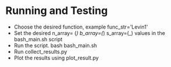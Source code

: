 # Running and Testing

- Choose the desired function, example func_str='Levin1'
- Set the desired n_array= (_) b_array=(_) s_array=(_) values in the bash_main.sh script
- Run the script. bash bash_main.sh
- Run collect_results.py
- Plot the results using plot_result.py
